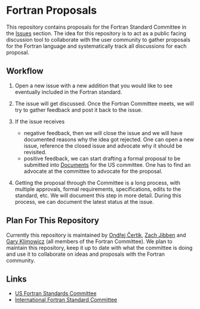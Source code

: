 # Fortran Proposals

This repository contains proposals for the Fortran Standard Committee in the [Issues](https://github.com/j3-fortran/fortran_proposals/issues) section. The idea for this repository is to act as a public facing discussion tool to collaborate with the user community to gather proposals for the Fortran language and systematically track all discussions for each proposal.

## Workflow

1. Open a new issue with a new addition that you would like to see eventually included in the Fortran standard.

2. The issue will get discussed. Once the Fortran Committee meets, we will try to gather feedback and post it back to the issue.

3. If the issue receives

   * negative feedback, then we will close the issue and we will have documented reasons why the idea got rejected. One can open a new issue, reference the closed issue and advocate why it should be revisited.
   * positive feedback, we can start drafting a formal proposal to be submitted into [Documents](https://j3-fortran.org/doc/meeting) for the US committee. One has to find an advocate at the committee to advocate for the proposal. 

4. Getting the proposal through the Committee is a long process, with multiple approvals, formal requirements, specifications, edits to the standard, etc. We will document this step in more detail. During this process, we can document the latest status at the issue.

## Plan For This Repository

Currently this repository is maintained by
[Ondřej Čertík](https://github.com/certik),
[Zach Jibben](https://github.com/zjibben) and
[Gary Klimowicz](https://github.com/gklimowicz)
(all members of the Fortran Committee). We plan to maintain this repository,
keep it up to date with what the committee is doing and use it to collaborate
on ideas and proposals with the Fortran community.

## Links

* [US Fortran Standards Committee](https://j3-fortran.org/)
* [International Fortran Standard Committee](https://wg5-fortran.org/)
